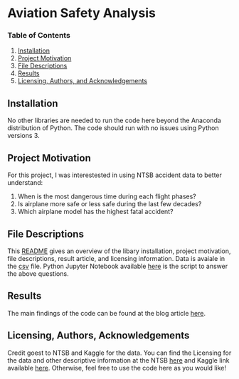 # Aviation Safety Analysis


### Table of Contents

1. [Installation](#installation)
2. [Project Motivation](#motivation)
3. [File Descriptions](#files)
4. [Results](#results)
5. [Licensing, Authors, and Acknowledgements](#licensing)

## Installation <a name="installation"></a>

No other libraries are needed to run the code here beyond the Anaconda distribution of Python. The code should run with no issues using Python versions 3.

## Project Motivation<a name="motivation"></a>

For this project, I was interestested in using NTSB accident data to better understand:

1. When is the most dangerous time during each flight phases?
2. Is airplane more safe or less safe during the last few decades?
3. Which airplane model has the highest fatal accident?

## File Descriptions <a name="files"></a>

This [README](./README.md) gives an overview of the libary installation, project motivation, file descriptions, result article, and licensing information.
Data is avaiale in the [csv](./AviationData.csv) file.
Python Jupyter Notebook available [here](./Aviation.ipynb) is the script to answer the above questions. 


## Results<a name="results"></a>

The main findings of the code can be found at the blog article [here](https://medium.com/@qiuxinjie/3-things-you-need-to-know-about-the-of-air-travel-safety-43cddf33cd23).

## Licensing, Authors, Acknowledgements<a name="licensing"></a>

Credit goest to NTSB and Kaggle for the data. You can find the Licensing for the data and other descriptive information at the NTSB [here](https://www.ntsb.gov/_layouts/ntsb.aviation/index.aspx) and Kaggle link available [here](https://www.kaggle.com/khsamaha/aviation-accident-database-synopses). Otherwise, feel free to use the code here as you would like! 

